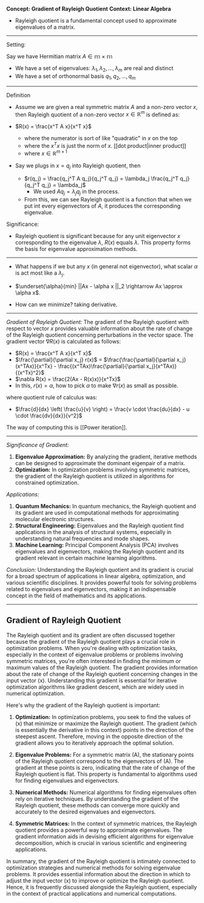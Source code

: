 **Concept: Gradient of Rayleigh Quotient**
**Context: Linear Algebra**


- Rayleigh quotient is a fundamental concept used to approximate eigenvalues of a matrix. 

---

Setting:

Say we have Hermitian matrix $A \in \mathbb{m \times m}$ 
- We have a set of eigenvalues: $\lambda_1, \lambda_2, \dots, \lambda_m$ are real and distinct
- We have a set of orthonormal basis $q_1, q_2, \dots, q_m$ 

---


Definition 
- Assume we are given a real symmetric matrix $A$ and a non-zero vector $x$, then Rayleigh quotient of a non-zero vector $x \in \mathbb{R}^m$ is defined as:
- $R(x) = \frac{x^T A x}{x^T x}$
	- where the numerator is sort of like "quadratic" in $x$ on the top
	- where the $x^Tx$ is just the norm of $x$. [[dot product|inner product]]
	- where $x \in \mathbb{R}^{m \times 1}$

- Say we plugs in $x = q_j$ into Rayleigh quotient, then
	- $r(q_j) = \frac{q_j^T A q_j}{q_j^T q_j} = \lambda_j \frac{q_j^T q_j}{q_j^T q_j} = \lambda_j$
		- We used $Aq_j = \lambda_j q_j$ in the process. 
	- From this, we can see Rayleigh quotient is a function that when we put int every eigenvectors of $A$, it produces the corresponding eigenvalue. 

Significance:
- Rayleigh quotient is significant because for any unit eigenvector $x$ corresponding to the eigenvalue $\lambda$, $R(x)$ equals $\lambda$. This property forms the basis for eigenvalue approximation methods.

----

- What happens if we but any $x$ (in general not eigenvector), what scalar $\alpha$ is act most like a $\lambda_j$.
- $\underset{\alpha}{min} ||Ax - \alpha x ||_2 \rightarrow Ax \approx \alpha x$. 

- How can we minimize? taking derivative. 

---

*Gradient of Rayleigh Quotient:*
The gradient of the Rayleigh quotient with respect to vector $x$ provides valuable information about the rate of change of the Rayleigh quotient concerning perturbations in the vector space. The gradient vector $\nabla R(x)$ is calculated as follows:
- $R(x) = \frac{x^T A x}{x^T x}$
- $\frac{\partial}{\partial x_j} r(x)$ = $\frac{\frac{\partial}{\partial x_j}(x^TAx)}{x^Tx} - \frac{(x^TAx)\frac{\partial}{\partial x_j}(x^TAx)}{(x^Tx)^2}$
- $\nabla R(x) = \frac{2(Ax - R(x)x)}{x^Tx}$
- In this, $r(x) = \alpha$, how to pick $\alpha$ to make $\nabla r(x)$ as small as possible. 

where quotient rule of calculus was:
- $\frac{d}{dx} \left( \frac{u}{v} \right) = \frac{v \cdot \frac{du}{dx} - u \cdot \frac{dv}{dx}}{v^2}$

The way of computing this is [[Power iteration]].

---

*Significance of Gradient:*
1. **Eigenvalue Approximation:** By analyzing the gradient, iterative methods can be designed to approximate the dominant eigenpair of a matrix.
2. **Optimization:** In optimization problems involving symmetric matrices, the gradient of the Rayleigh quotient is utilized in algorithms for constrained optimization.

*Applications:*
1. **Quantum Mechanics:** In quantum mechanics, the Rayleigh quotient and its gradient are used in computational methods for approximating molecular electronic structures.
2. **Structural Engineering:** Eigenvalues and the Rayleigh quotient find applications in the analysis of structural systems, especially in understanding natural frequencies and mode shapes.
3. **Machine Learning:** Principal Component Analysis (PCA) involves eigenvalues and eigenvectors, making the Rayleigh quotient and its gradient relevant in certain machine learning algorithms.

*Conclusion:*
Understanding the Rayleigh quotient and its gradient is crucial for a broad spectrum of applications in linear algebra, optimization, and various scientific disciplines. It provides powerful tools for solving problems related to eigenvalues and eigenvectors, making it an indispensable concept in the field of mathematics and its applications.

---

## Gradient of Rayleigh Quotient

The Rayleigh quotient and its gradient are often discussed together because the gradient of the Rayleigh quotient plays a crucial role in optimization problems. When you're dealing with optimization tasks, especially in the context of eigenvalue problems or problems involving symmetric matrices, you're often interested in finding the minimum or maximum values of the Rayleigh quotient. The gradient provides information about the rate of change of the Rayleigh quotient concerning changes in the input vector \(x\). Understanding this gradient is essential for iterative optimization algorithms like gradient descent, which are widely used in numerical optimization.

Here's why the gradient of the Rayleigh quotient is important:

1. **Optimization:** In optimization problems, you seek to find the values of \(x\) that minimize or maximize the Rayleigh quotient. The gradient (which is essentially the derivative in this context) points in the direction of the steepest ascent. Therefore, moving in the opposite direction of the gradient allows you to iteratively approach the optimal solution.

2. **Eigenvalue Problems:** For a symmetric matrix \(A\), the stationary points of the Rayleigh quotient correspond to the eigenvectors of \(A\). The gradient at these points is zero, indicating that the rate of change of the Rayleigh quotient is flat. This property is fundamental to algorithms used for finding eigenvalues and eigenvectors.

3. **Numerical Methods:** Numerical algorithms for finding eigenvalues often rely on iterative techniques. By understanding the gradient of the Rayleigh quotient, these methods can converge more quickly and accurately to the desired eigenvalues and eigenvectors.

4. **Symmetric Matrices:** In the context of symmetric matrices, the Rayleigh quotient provides a powerful way to approximate eigenvalues. The gradient information aids in devising efficient algorithms for eigenvalue decomposition, which is crucial in various scientific and engineering applications.

In summary, the gradient of the Rayleigh quotient is intimately connected to optimization strategies and numerical methods for solving eigenvalue problems. It provides essential information about the direction in which to adjust the input vector \(x\) to improve or optimize the Rayleigh quotient. Hence, it is frequently discussed alongside the Rayleigh quotient, especially in the context of practical applications and numerical computations.